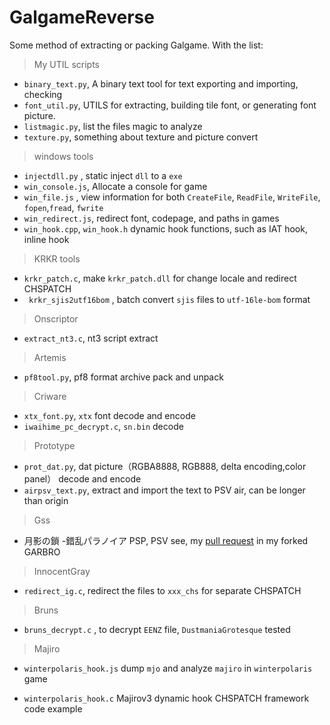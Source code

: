 # GalgameReverse

Some method of extracting or packing Galgame.
With the list:

> My UTIL scripts

* `binary_text.py`, A binary text tool for text exporting and importing, checking 
* `font_util.py`, UTILS for extracting, building tile font, or generating font picture.
* `listmagic.py`, list the files magic to analyze
* `texture.py`, something about texture and picture convert

> windows tools

* `injectdll.py` , static inject  `dll` to a `exe`
* `win_console.js`,  Allocate a console for game
* `win_file.js` , view information for both `CreateFile`, `ReadFile`, `WriteFile`, `fopen`,`fread`, `fwrite`
* `win_redirect.js`, redirect font, codepage, and paths in games
* `win_hook.cpp`, `win_hook.h` dynamic hook functions, such as IAT hook, inline hook

> KRKR tools

* `krkr_patch.c`, make `krkr_patch.dll` for change locale and redirect CHSPATCH
*  ` krkr_sjis2utf16bom` , batch convert `sjis` files to `utf-16le-bom` format

> Onscriptor

* `extract_nt3.c`,  nt3 script extract

> Artemis

* `pf8tool.py`,  pf8 format archive pack and unpack

> Criware

* `xtx_font.py`, `xtx` font decode and encode
* `iwaihime_pc_decrypt.c`,  `sn.bin` decode

> Prototype

* `prot_dat.py`, dat picture（RGBA8888, RGB888, delta encoding,color panel） decode and encode
* `airpsv_text.py`, extract and import the text to PSV air, can be longer than origin

> Gss

* 月影の鎖 -錯乱パラノイア PSP, PSV see, my [pull request](https://github.com/morkt/GARbro/pull/435) in my forked GARBRO 

> InnocentGray

* `redirect_ig.c`, redirect the files to `xxx_chs` for separate CHSPATCH

> Bruns

* `bruns_decrypt.c` , to decrypt  `EENZ` file,  `DustmaniaGrotesque` tested 

> Majiro

* `winterpolaris_hook.js` dump `mjo` and analyze `majiro` in `winterpolaris` game

* `winterpolaris_hook.c`  Majirov3 dynamic hook CHSPATCH framework code example

